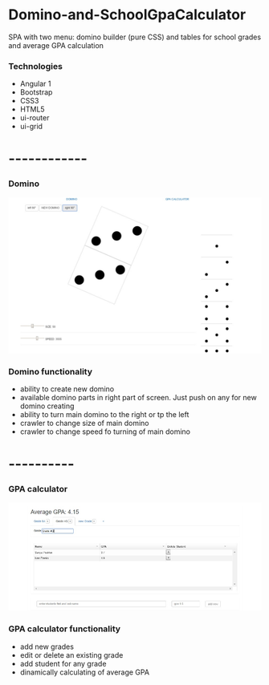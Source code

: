 # Domino-and-SchoolGpaCalculator

SPA with two menu: domino builder (pure CSS) and tables for school grades and average GPA calculation

### Technologies
- Angular 1
- Bootstrap
- CSS3
- HTML5
- ui-router
- ui-grid

# ------------
### Domino

![Alt text](https://github.com/bagasssss/Domino-and-SchoolGpaCalculator/blob/master/screenshots/domino.jpg "Main")

### Domino functionality
- ability to create new domino
- available domino parts in right part of screen. Just push on any for new domino creating
- ability to turn main domino to the right or tp the left
- crawler to change size of main domino
- crawler to change speed fo turning of main domino

# ----------
### GPA calculator

![Alt text](https://github.com/bagasssss/Domino-and-SchoolGpaCalculator/blob/master/screenshots/gpa.jpg "Main")

### GPA calculator functionality
- add new grades
- edit or delete an existing grade
- add student for any grade
- dinamically calculating of average GPA

